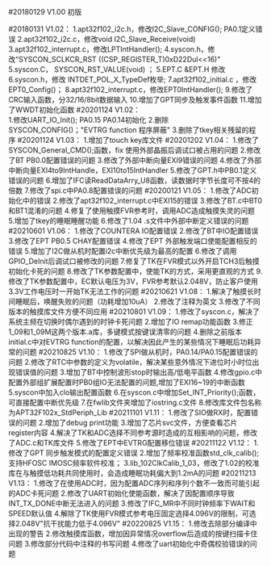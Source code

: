 #20180129 V1.00  初版

#20180131 V1.02：
	           1.apt32f102_i2c.h，修改I2C_Slave_CONFIG(); PA0.1定义错误
	           2.apt32f102_i2c.c，修改void I2C_Slave_Receive(void)
	           3.apt32f102_interrupt.c，修改LPTIntHandler();
	           4.syscon.h，修改“SYSCON_SCLKCR_RST      	((CSP_REGISTER_T)0xD22Dul<<16)”
	           5.syscon.C， SYSCON_RST_VALUE(void)	；
	           5.EPT.C &EPT.H 修改
	           6.syscon.h，修改  INTDET_POL_X_TypeDef枚举;
	           7.apt32f102_initial.c ，修改EPT0_Config()；
	           8.apt32f102_interrupt.c，修改EPT0IntHandler();
	           9.修改了CRC输入函数，分32/16/8bit数据输入
	           10.增加了GPT同步及触发事件函数
               11.增加了WWDT初始化函数
#20201124 V1.02：	 
	           1.修改UART_IO_Init();  PA0.15 PA0.14初始化
	           2.删除SYSCON_CONFIG()；"EVTRG function 程序屏蔽"
	           3.删除了tkey相关残留的程序
#20201124 V1.03：
				1.增加了touch key库文件
#20201202 V1.04：
				1.修改了SYSCON_General_CMD();函数，fix 使用外部晶振后调试口被占用的问题
				2.修改了BT PB0.0配置错误的问题
				3.修改了外部中断向量EXI9错误的问题
				4.修改了外部中断向量EXI4to9IntHandle，EXI10to15IntHandler
				5.修改了GPT.h中PB0.1定义错误的问题
				6.增加了IFC读ReadDataArry_U8函数，读数据时字节长度可不按4的倍数
				7.修改了spi.c中PA0.8配置错误的问题
#20200121 V1.05：
				1.修改了ADC初始化中的错误
				2.修改了apt32f102_interrupt.c中EXI15的错误
				3.修改了BT.c中BT0和BT1混淆的问题
				4.修复了使用触摸FVR参考时，调用ADC造成触摸失灵的问题
				5.增加了tkey的睡眠睡醒功能
				6.修改了1.04 .s文件中外部中断定义错误的问题
#20210601 V1.06：
				1.修改了COUNTERA IO配置错误
				2.修改了BT中IO配置错误
				3.修改了EPT PB0.5 CHAY配置错误
				4.修改了EPT 外部触发端口使能配置相反的错误
				5.增加了I2C做从机时配置i2c中断优先级为最高的配置
				6.修改了调用GPIO_DeInit后调试口被修改的问题
				7.修复了TK在FVR模式以外开启TCH3后触摸初始化卡死的问题
				8.修改了TK参数配置中，使能TK的方式，采用更直观的方式
				9.修改了TK参数配置中，EC默认电压为3V，FVR参考默认2.048V，防止客户使用3.3V工作电压时一开始TK无法工作的问题
#20210621 V1.08：
				1.解决了触摸长时间睡眠后，唤醒失败的问题（功耗增加10uA）
				2.修改了注释为英文
				3.修改了不同版本的触摸库文件方便不同应用
#20210801 V1.09：
				1.修改了syscon.c，解决了系统主频在切换时偶尔遇到的时钟卡死问题
				2.增加了IO remap功能函数
				3.修正1_09和1_09M这两个版本.a库，多键模式按键误清零的问题
				4.删除之前版本initial.c中对EVTRG function的配置，以解决因此产生的某些情况下睡眠后功耗异常的问题
#20210825 V1.10：
				1.修改了SPI做从机时，PA0.14/PA0.15配置错误的问题
				2.修改了RTC中参数的定义为volatile，解决某些意外情况下进位时小时位出现错误值的问题
				3.增加了BT中控制波形stop时输出高/低电平函数
				4.修改gpio.c中配置外部组扩展配置时PB0组IO无法配置的问题,增加了EXI16~19的中断函数
				5.syscon中加入clo输出配置函数
				6.在syscon.c中增加Set_INT_Priority();函数，可直接配置中断优先级
				7.在fwlib文件夹增加了iostring.c文件
				8.修改库文件包名称为APT32F102x_StdPeriph_Lib
#20211101 V1.11：
				1.修改了SIO做RX时，配置错误的问题
				2.增加了debug print功能
				3.增加了芯片svc文件，方便查看芯片register内容
				4.解决了TK和ADC选择不同参考源时造成的互相影响的问题，修改了ADC.c和TK库文件
				5.修改了EPT中EVTRG配置移位错误
#20211122 V1.12：
				1.修改了GPT 同步触发模式的配置定义错误
				2.增加了频率校准函数std_clk_calib();支持HFOSC IMOSC频率软件校准；
				3.lib_102ClkCalib_1_03，修改了1.02的校准库在与触摸低功耗共同使用时，会造成睡眠功耗偏大到1.2mA的问题
#20211213 V1.13：
				1.修改了在使用ADC时，因为配置ADC序列和序列个数不一致而可能引起的ADC卡死问题
				2.修改了UART初始化使能函数，解决了因配置顺序导致INT_TX_DONE中断无法进入的问题
				3.修改了IFC_MR中不同时钟频率下WAIT和SPEED默认值
				4.解除了TK使用FVR模式参考电压固定选择4.096V的限制，可选择2.048V"抗干扰能力低于4.096V"
#20220825 V1.15：
				1.修改去除部分编译中出现的警告
				2.修改触摸库函数，增加因异常情况overflow后造成的按键扫描卡住问题
				3.修改部分代码中注释的书写问题
				4.修改了uart初始化中奇偶校验错误的问题